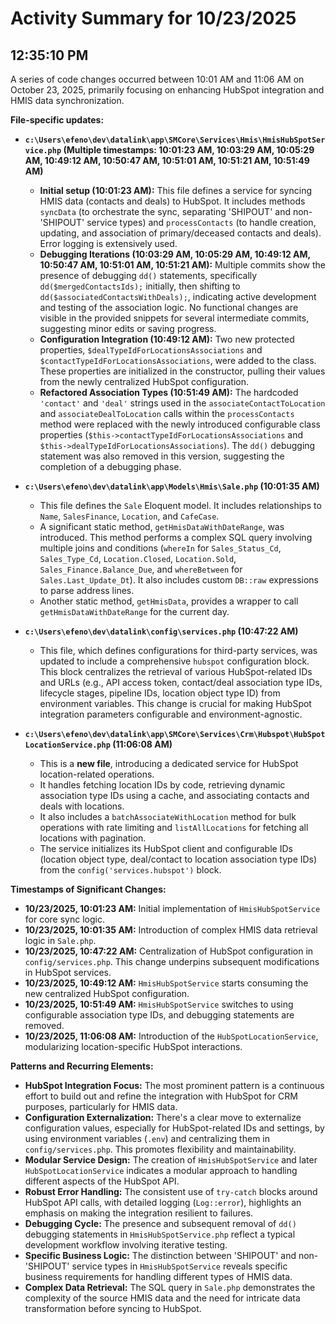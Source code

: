 # Activity Summary for 10/23/2025

## 12:35:10 PM
A series of code changes occurred between 10:01 AM and 11:06 AM on October 23, 2025, primarily focusing on enhancing HubSpot integration and HMIS data synchronization.

**File-specific updates:**

*   **`c:\Users\efeno\dev\datalink\app\SMCore\Services\Hmis\HmisHubSpotService.php` (Multiple timestamps: 10:01:23 AM, 10:03:29 AM, 10:05:29 AM, 10:49:12 AM, 10:50:47 AM, 10:51:01 AM, 10:51:21 AM, 10:51:49 AM)**
    *   **Initial setup (10:01:23 AM):** This file defines a service for syncing HMIS data (contacts and deals) to HubSpot. It includes methods `syncData` (to orchestrate the sync, separating 'SHIPOUT' and non-'SHIPOUT' service types) and `processContacts` (to handle creation, updating, and association of primary/deceased contacts and deals). Error logging is extensively used.
    *   **Debugging Iterations (10:03:29 AM, 10:05:29 AM, 10:49:12 AM, 10:50:47 AM, 10:51:01 AM, 10:51:21 AM):** Multiple commits show the presence of debugging `dd()` statements, specifically `dd($mergedContactsIds);` initially, then shifting to `dd($associatedContactsWithDeals);`, indicating active development and testing of the association logic. No functional changes are visible in the provided snippets for several intermediate commits, suggesting minor edits or saving progress.
    *   **Configuration Integration (10:49:12 AM):** Two new protected properties, `$dealTypeIdForLocationsAssociations` and `$contactTypeIdForLocationsAssociations`, were added to the class. These properties are initialized in the constructor, pulling their values from the newly centralized HubSpot configuration.
    *   **Refactored Association Types (10:51:49 AM):** The hardcoded `'contact'` and `'deal'` strings used in the `associateContactToLocation` and `associateDealToLocation` calls within the `processContacts` method were replaced with the newly introduced configurable class properties (`$this->contactTypeIdForLocationsAssociations` and `$this->dealTypeIdForLocationsAssociations`). The `dd()` debugging statement was also removed in this version, suggesting the completion of a debugging phase.

*   **`c:\Users\efeno\dev\datalink\app\Models\Hmis\Sale.php` (10:01:35 AM)**
    *   This file defines the `Sale` Eloquent model. It includes relationships to `Name`, `SalesFinance`, `Location`, and `CafeCase`.
    *   A significant static method, `getHmisDataWithDateRange`, was introduced. This method performs a complex SQL query involving multiple joins and conditions (`whereIn` for `Sales_Status_Cd`, `Sales_Type_Cd`, `Location.Closed`, `Location.Sold`, `Sales_Finance.Balance_Due`, and `whereBetween` for `Sales.Last_Update_Dt`). It also includes custom `DB::raw` expressions to parse address lines.
    *   Another static method, `getHmisData`, provides a wrapper to call `getHmisDataWithDateRange` for the current day.

*   **`c:\Users\efeno\dev\datalink\config\services.php` (10:47:22 AM)**
    *   This file, which defines configurations for third-party services, was updated to include a comprehensive `hubspot` configuration block. This block centralizes the retrieval of various HubSpot-related IDs and URLs (e.g., API access token, contact/deal association type IDs, lifecycle stages, pipeline IDs, location object type ID) from environment variables. This change is crucial for making HubSpot integration parameters configurable and environment-agnostic.

*   **`c:\Users\efeno\dev\datalink\app\SMCore\Services\Crm\Hubspot\HubSpotLocationService.php` (11:06:08 AM)**
    *   This is a **new file**, introducing a dedicated service for HubSpot location-related operations.
    *   It handles fetching location IDs by code, retrieving dynamic association type IDs using a cache, and associating contacts and deals with locations.
    *   It also includes a `batchAssociateWithLocation` method for bulk operations with rate limiting and `listAllLocations` for fetching all locations with pagination.
    *   The service initializes its HubSpot client and configurable IDs (location object type, deal/contact to location association type IDs) from the `config('services.hubspot')` block.

**Timestamps of Significant Changes:**

*   **10/23/2025, 10:01:23 AM:** Initial implementation of `HmisHubSpotService` for core sync logic.
*   **10/23/2025, 10:01:35 AM:** Introduction of complex HMIS data retrieval logic in `Sale.php`.
*   **10/23/2025, 10:47:22 AM:** Centralization of HubSpot configuration in `config/services.php`. This change underpins subsequent modifications in HubSpot services.
*   **10/23/2025, 10:49:12 AM:** `HmisHubSpotService` starts consuming the new centralized HubSpot configuration.
*   **10/23/2025, 10:51:49 AM:** `HmisHubSpotService` switches to using configurable association type IDs, and debugging statements are removed.
*   **10/23/2025, 11:06:08 AM:** Introduction of the `HubSpotLocationService`, modularizing location-specific HubSpot interactions.

**Patterns and Recurring Elements:**

*   **HubSpot Integration Focus:** The most prominent pattern is a continuous effort to build out and refine the integration with HubSpot for CRM purposes, particularly for HMIS data.
*   **Configuration Externalization:** There's a clear move to externalize configuration values, especially for HubSpot-related IDs and settings, by using environment variables (`.env`) and centralizing them in `config/services.php`. This promotes flexibility and maintainability.
*   **Modular Service Design:** The creation of `HmisHubSpotService` and later `HubSpotLocationService` indicates a modular approach to handling different aspects of the HubSpot API.
*   **Robust Error Handling:** The consistent use of `try-catch` blocks around HubSpot API calls, with detailed logging (`Log::error`), highlights an emphasis on making the integration resilient to failures.
*   **Debugging Cycle:** The presence and subsequent removal of `dd()` debugging statements in `HmisHubSpotService.php` reflect a typical development workflow involving iterative testing.
*   **Specific Business Logic:** The distinction between 'SHIPOUT' and non-'SHIPOUT' service types in `HmisHubSpotService` reveals specific business requirements for handling different types of HMIS data.
*   **Complex Data Retrieval:** The SQL query in `Sale.php` demonstrates the complexity of the source HMIS data and the need for intricate data transformation before syncing to HubSpot.
